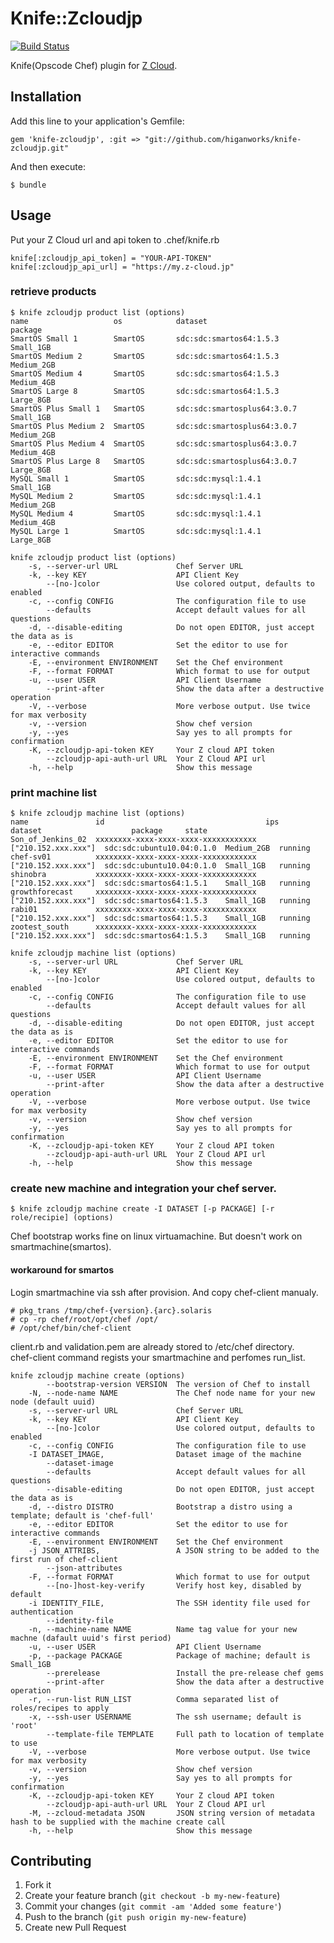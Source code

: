 # Knife::Zcloudjp

[![Build Status](https://secure.travis-ci.org/higanworks/knife-zcloudjp.png)](http://travis-ci.org/higanworks/knife-zcloudjp)

Knife(Opscode Chef) plugin for [Z Cloud](http://z-cloud.jp).

## Installation

Add this line to your application's Gemfile:

    gem 'knife-zcloudjp', :git => "git://github.com/higanworks/knife-zcloudjp.git"

And then execute:

    $ bundle

## Usage

Put your Z Cloud url and api token to .chef/knife.rb

    knife[:zcloudjp_api_token] = "YOUR-API-TOKEN"
    knife[:zcloudjp_api_url] = "https://my.z-cloud.jp"

### retrieve products

    $ knife zcloudjp product list (options)
    name                   os            dataset                      package
    SmartOS Small 1        SmartOS       sdc:sdc:smartos64:1.5.3      Small_1GB
    SmartOS Medium 2       SmartOS       sdc:sdc:smartos64:1.5.3      Medium_2GB
    SmartOS Medium 4       SmartOS       sdc:sdc:smartos64:1.5.3      Medium_4GB
    SmartOS Large 8        SmartOS       sdc:sdc:smartos64:1.5.3      Large_8GB
    SmartOS Plus Small 1   SmartOS       sdc:sdc:smartosplus64:3.0.7  Small_1GB
    SmartOS Plus Medium 2  SmartOS       sdc:sdc:smartosplus64:3.0.7  Medium_2GB
    SmartOS Plus Medium 4  SmartOS       sdc:sdc:smartosplus64:3.0.7  Medium_4GB
    SmartOS Plus Large 8   SmartOS       sdc:sdc:smartosplus64:3.0.7  Large_8GB
    MySQL Small 1          SmartOS       sdc:sdc:mysql:1.4.1          Small_1GB
    MySQL Medium 2         SmartOS       sdc:sdc:mysql:1.4.1          Medium_2GB
    MySQL Medium 4         SmartOS       sdc:sdc:mysql:1.4.1          Medium_4GB
    MySQL Large 1          SmartOS       sdc:sdc:mysql:1.4.1          Large_8GB


<pre><code>knife zcloudjp product list (options)
    -s, --server-url URL             Chef Server URL
    -k, --key KEY                    API Client Key
        --[no-]color                 Use colored output, defaults to enabled
    -c, --config CONFIG              The configuration file to use
        --defaults                   Accept default values for all questions
    -d, --disable-editing            Do not open EDITOR, just accept the data as is
    -e, --editor EDITOR              Set the editor to use for interactive commands
    -E, --environment ENVIRONMENT    Set the Chef environment
    -F, --format FORMAT              Which format to use for output
    -u, --user USER                  API Client Username
        --print-after                Show the data after a destructive operation
    -V, --verbose                    More verbose output. Use twice for max verbosity
    -v, --version                    Show chef version
    -y, --yes                        Say yes to all prompts for confirmation
    -K, --zcloudjp-api-token KEY     Your Z cloud API token
        --zcloudjp-api-auth-url URL  Your Z Cloud API url
    -h, --help                       Show this message
</code></pre>


### print machine list

    $ knife zcloudjp machine list (options)
    name               id                                    ips                  dataset                    package     state
    Son_of_Jenkins_02  xxxxxxxx-xxxx-xxxx-xxxx-xxxxxxxxxxxx  ["210.152.xxx.xxx"]  sdc:sdc:ubuntu10.04:0.1.0  Medium_2GB  running
    chef-sv01          xxxxxxxx-xxxx-xxxx-xxxx-xxxxxxxxxxxx  ["210.152.xxx.xxx"]  sdc:sdc:ubuntu10.04:0.1.0  Small_1GB   running
    shinobra           xxxxxxxx-xxxx-xxxx-xxxx-xxxxxxxxxxxx  ["210.152.xxx.xxx"]  sdc:sdc:smartos64:1.5.1    Small_1GB   running
    growthforecast     xxxxxxxx-xxxx-xxxx-xxxx-xxxxxxxxxxxx  ["210.152.xxx.xxx"]  sdc:sdc:smartos64:1.5.3    Small_1GB   running
    rabi01             xxxxxxxx-xxxx-xxxx-xxxx-xxxxxxxxxxxx  ["210.152.xxx.xxx"]  sdc:sdc:smartos64:1.5.3    Small_1GB   running
    zootest_south      xxxxxxxx-xxxx-xxxx-xxxx-xxxxxxxxxxxx  ["210.152.xxx.xxx"]  sdc:sdc:smartos64:1.5.3    Small_1GB   running

<pre><code>knife zcloudjp machine list (options)
    -s, --server-url URL             Chef Server URL
    -k, --key KEY                    API Client Key
        --[no-]color                 Use colored output, defaults to enabled
    -c, --config CONFIG              The configuration file to use
        --defaults                   Accept default values for all questions
    -d, --disable-editing            Do not open EDITOR, just accept the data as is
    -e, --editor EDITOR              Set the editor to use for interactive commands
    -E, --environment ENVIRONMENT    Set the Chef environment
    -F, --format FORMAT              Which format to use for output
    -u, --user USER                  API Client Username
        --print-after                Show the data after a destructive operation
    -V, --verbose                    More verbose output. Use twice for max verbosity
    -v, --version                    Show chef version
    -y, --yes                        Say yes to all prompts for confirmation
    -K, --zcloudjp-api-token KEY     Your Z cloud API token
        --zcloudjp-api-auth-url URL  Your Z Cloud API url
    -h, --help                       Show this message
</code></pre>

### create new machine and integration your chef server.

    $ knife zcloudjp machine create -I DATASET [-p PACKAGE] [-r role/recipie] (options)

Chef bootstrap works fine on linux virtuamachine. But doesn't work on smartmachine(smartos).

#### workaround for smartos

Login smartmachine via ssh after provision. And copy chef-client manualy.

    # pkg_trans /tmp/chef-{version}.{arc}.solaris
    # cp -rp chef/root/opt/chef /opt/
    # /opt/chef/bin/chef-client

client.rb and validation.pem are already stored to /etc/chef directory.  
chef-client command regists your smartmachine and perfomes run_list.

<pre><code>knife zcloudjp machine create (options)
        --bootstrap-version VERSION  The version of Chef to install
    -N, --node-name NAME             The Chef node name for your new node (default uuid)
    -s, --server-url URL             Chef Server URL
    -k, --key KEY                    API Client Key
        --[no-]color                 Use colored output, defaults to enabled
    -c, --config CONFIG              The configuration file to use
    -I DATASET_IMAGE,                Dataset image of the machine
        --dataset-image
        --defaults                   Accept default values for all questions
        --disable-editing            Do not open EDITOR, just accept the data as is
    -d, --distro DISTRO              Bootstrap a distro using a template; default is 'chef-full'
    -e, --editor EDITOR              Set the editor to use for interactive commands
    -E, --environment ENVIRONMENT    Set the Chef environment
    -j JSON_ATTRIBS,                 A JSON string to be added to the first run of chef-client
        --json-attributes
    -F, --format FORMAT              Which format to use for output
        --[no-]host-key-verify       Verify host key, disabled by default
    -i IDENTITY_FILE,                The SSH identity file used for authentication
        --identity-file
    -n, --machine-name NAME          Name tag value for your new machne (dafault uuid's first period)
    -u, --user USER                  API Client Username
    -p, --package PACKAGE            Package of machine; default is Small_1GB
        --prerelease                 Install the pre-release chef gems
        --print-after                Show the data after a destructive operation
    -r, --run-list RUN_LIST          Comma separated list of roles/recipes to apply
    -x, --ssh-user USERNAME          The ssh username; default is 'root'
        --template-file TEMPLATE     Full path to location of template to use
    -V, --verbose                    More verbose output. Use twice for max verbosity
    -v, --version                    Show chef version
    -y, --yes                        Say yes to all prompts for confirmation
    -K, --zcloudjp-api-token KEY     Your Z cloud API token
        --zcloudjp-api-auth-url URL  Your Z Cloud API url
    -M, --zcloud-metadata JSON       JSON string version of metadata hash to be supplied with the machine create call
    -h, --help                       Show this message
</code></pre>


## Contributing

1. Fork it
2. Create your feature branch (`git checkout -b my-new-feature`)
3. Commit your changes (`git commit -am 'Added some feature'`)
4. Push to the branch (`git push origin my-new-feature`)
5. Create new Pull Request
